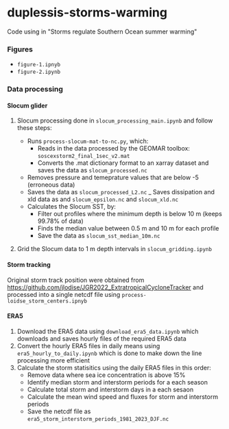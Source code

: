 # duplessis-storms-warming
Code using in "Storms regulate Southern Ocean summer warming"

### Figures

- `figure-1.ipnyb`
- `figure-2.ipynb`

### Data processing 

#### Slocum glider 

1. Slocum processing done in `slocum_processing_main.ipynb` and follow these steps:

	- Runs `process-slocum-mat-to-nc.py`, which:
		- Reads in the data processed by the GEOMAR toolbox: `soscexstorm2_final_1sec_v2.mat`
		- Converts the .mat dictionary format to an xarray dataset and saves the data as `slocum_processed.nc`
	- Removes pressure and temeprature values that are below -5 (erroneous data)
	- Saves the data as `slocum_processed_L2.nc`
	_ Saves dissipation and xld data as and `slocum_epsilon.nc` and `slocum_xld.nc`
	- Calculates the Slocum SST, by:
		- Filter out profiles where the minimum depth is below 10 m (keeps 99.78% of data)
		- Finds the median value between 0.5 m and 10 m for each profile
		- Save the data as `slocum_sst_median_10m.nc`

2. Grid the Slocum data to 1 m depth intervals in `slocum_gridding.ipynb`

#### Storm tracking

Original storm track position were obtained from https://github.com/jlodise/JGR2022_ExtratropicalCycloneTracker and processed into a single netcdf file using `process-loidse_storm_centers.ipnyb`

#### ERA5

1. Download the ERA5 data using `download_era5_data.ipynb` which downloads and saves hourly files of the required ERA5 data
2. Convert the hourly ERA5 files in daily means using `era5_hourly_to_daily.ipynb` which is done to make down the line processing more efficient
3. Calculate the storm statisitics using the daily ERA5 files in this order:
	- Remove data where sea ice concentration is above 15%
	- Identify median storm and interstorm periods for a each season
	- Calculate total storm and interstorm days in a each sesaon
	- Calculate the mean wind speed and fluxes for storm and interstorm periods
	- Save the netcdf file as `era5_storm_interstorm_periods_1981_2023_DJF.nc`

